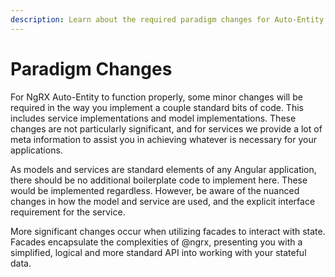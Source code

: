 ```yaml
---
description: Learn about the required paradigm changes for Auto-Entity
---
```


# Paradigm Changes

For NgRX Auto-Entity to function properly, some minor changes will be required in the way you implement a couple standard bits of code. This includes service implementations and model implementations. These changes are not particularly significant, and for services we provide a lot of meta information to assist you in achieving whatever is necessary for your applications.

As models and services are standard elements of any Angular application, there should be no additional boilerplate code to implement here. These would be implemented regardless. However, be aware of the nuanced changes in how the model and service are used, and the explicit interface requirement for the service.

More significant changes occur when utilizing facades to interact with state. Facades encapsulate the complexities of @ngrx, presenting you with a simplified, logical and more standard API into working with your stateful data. 

